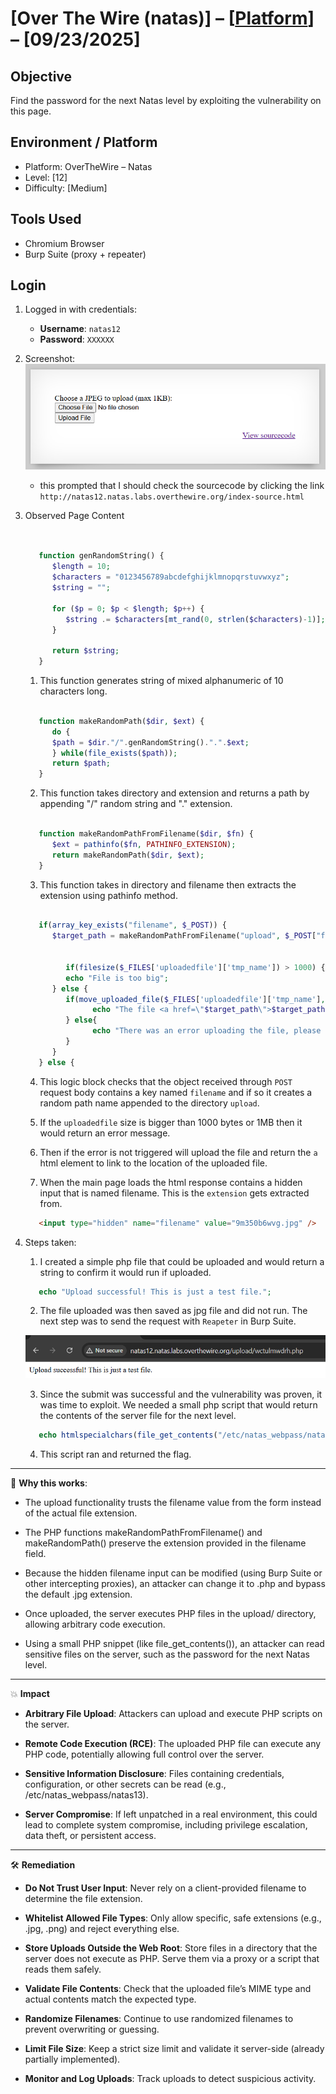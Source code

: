 # [Over The Wire (natas)] – [[Platform](http://natas12.natas.labs.overthewire.org/)] – [09/23/2025]

## Objective
Find the password for the next Natas level by exploiting the vulnerability on this page.  

## Environment / Platform
- Platform: OverTheWire – Natas
- Level: [12]
- Difficulty: [Medium]

## Tools Used
- Chromium Browser
- Burp Suite (proxy + repeater)

## Login
1. Logged in with credentials:
   - **Username**: `natas12`
   - **Password**: `XXXXXX`
  
2. Screenshot:
   ![alt text](image-11.png)
   
   - this prompted that I should check the sourcecode by clicking the link `http://natas12.natas.labs.overthewire.org/index-source.html`

3. Observed Page Content
   
   ```php
   

      function genRandomString() {
         $length = 10;
         $characters = "0123456789abcdefghijklmnopqrstuvwxyz";
         $string = "";

         for ($p = 0; $p < $length; $p++) {
            $string .= $characters[mt_rand(0, strlen($characters)-1)];
         }

         return $string;
      }

   ```
   1. This function generates string of mixed alphanumeric of 10 characters long.
   
   ```php

      function makeRandomPath($dir, $ext) {
         do {
         $path = $dir."/".genRandomString().".".$ext;
         } while(file_exists($path));
         return $path;
      }

   ```
   2. This function takes directory and extension and returns a path by appending "/" random string and "." extension.

   ```php

      function makeRandomPathFromFilename($dir, $fn) {
         $ext = pathinfo($fn, PATHINFO_EXTENSION);
         return makeRandomPath($dir, $ext);
      }

   ```
   3. This function takes in directory and filename then extracts the extension using pathinfo method. 

   ```php

      if(array_key_exists("filename", $_POST)) {
         $target_path = makeRandomPathFromFilename("upload", $_POST["filename"]);


            if(filesize($_FILES['uploadedfile']['tmp_name']) > 1000) {
            echo "File is too big";
         } else {
            if(move_uploaded_file($_FILES['uploadedfile']['tmp_name'], $target_path)) {
                  echo "The file <a href=\"$target_path\">$target_path</a> has been uploaded";
            } else{
                  echo "There was an error uploading the file, please try again!";
            }
         }
      } else {
   ```
   4. This logic block checks that the object received through `POST` request body contains a key named `filename` and if so it creates a random path name appended to the directory `upload`.

   5. If the `uploadedfile` size is bigger than 1000 bytes or 1MB then it would return an error message.

   6. Then if the error is not triggered will upload the file and return the `a` html element to link to the location of the uploaded file.
   
   7. When the main page loads the html response contains a hidden input that is named filename. This is the `extension` gets extracted from.

   ``` html
      <input type="hidden" name="filename" value="9m350b6wvg.jpg" />
   ``` 
4. Steps taken:
   
   1. I created a simple php file that could be uploaded and would return a string to confirm it would run if uploaded.

   ```php
      echo "Upload successful! This is just a test file.";
   ```
   2. The file uploaded was then saved as jpg file and did not run. The next step was to send the request with `Reapeter` in Burp Suite.

   ![alt text](image-12.png)

   3. Since the submit was successful and the vulnerability was proven, it was time to exploit. We needed a small php script that would return the contents of the server file for the next level. 

   ```php
      echo htmlspecialchars(file_get_contents("/etc/natas_webpass/natas13"));
   ```

   4. This script ran and returned the flag.


---

🔑 **Why this works**: 

   - The upload functionality trusts the filename value from the form instead of the actual file extension.

   - The PHP functions makeRandomPathFromFilename() and makeRandomPath() preserve the extension provided in the filename field.

   - Because the hidden filename input can be modified (using Burp Suite or other intercepting proxies), an attacker can change it to .php and bypass the default .jpg extension.

   - Once uploaded, the server executes PHP files in the upload/ directory, allowing arbitrary code execution.

   - Using a small PHP snippet (like file_get_contents()), an attacker can read sensitive files on the server, such as the password for the next Natas level.

---

💥 **Impact**

   - **Arbitrary File Upload**: Attackers can upload and execute PHP scripts on the server.

   - **Remote Code Execution (RCE)**: The uploaded PHP file can execute any PHP code, potentially allowing full control over the server.

   - **Sensitive Information Disclosure**: Files containing credentials, configuration, or other secrets can be read (e.g., /etc/natas_webpass/natas13).

   - **Server Compromise**: If left unpatched in a real environment, this could lead to complete system compromise, including privilege escalation, data theft, or persistent access.


---
  
🛠️ **Remediation**

   - **Do Not Trust User Input**: Never rely on a client-provided filename to determine the file extension.

   - **Whitelist Allowed File Types**: Only allow specific, safe extensions (e.g., .jpg, .png) and reject everything else.

   - **Store Uploads Outside the Web Root**: Store files in a directory that the server does not execute as PHP. Serve them via a proxy or a script that reads them safely.

   - **Validate File Contents**: Check that the uploaded file’s MIME type and actual contents match the expected type.

   - **Randomize Filenames**: Continue to use randomized filenames to prevent overwriting or guessing.

   - **Limit File Size**: Keep a strict size limit and validate it server-side (already partially implemented).

   - **Monitor and Log Uploads**: Track uploads to detect suspicious activity.
   